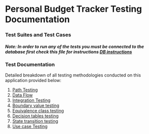 # Personal Budget Tracker Testing Documentation

### Test Suites and Test Cases

##### Note: In order to run any of the tests you must be connected to the database first check this file for instructions [DB instructions](https://github.com/Ense-375/Ense-375/blob/main/Prototype3/src/main/java/commands.txt)

### Test Documentation
Detailed breakdown of all testing methodologies conducted on this application provided below: 
1. [Path Testing](https://github.com/Ense-375/Ense-375/blob/main/Documents/TestDocs/Personal%20Budget%20tracker%20path%20Testing.pdf)
2. [Data Flow](https://github.com/Ense-375/Ense-375/blob/main/Documents/TestDocs/Data%20flow%20testing.pdf)
3. [Integration Testing](https://github.com/Ense-375/Ense-375/blob/main/Documents/TestDocs/Personal%20Budget%20tracker%20Integration%20testing.pdf)
4. [Boundary value testing ]()
5. [Equivalence class testing]()
6. [Decision tables testing]()
7. [State transition testing]()
8. [Use case Testing]()


#### 

